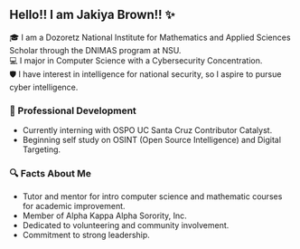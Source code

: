 ## Hello!! I am Jakiya Brown!! ✨

🎓 I am a Dozoretz National Institute for Mathematics and Applied Sciences Scholar through the DNIMAS program at NSU.  
💻 I major in Computer Science with a Cybersecurity Concentration.  
🛡️ I have interest in intelligence for national security, so I aspire to pursue cyber intelligence.  

### 💼 Professional Development  

   -  Currently interning with OSPO UC Santa Cruz Contributor Catalyst.
   -  Beginning self study on OSINT (Open Source Intelligence) and Digital Targeting.

### 🔍 Facts About Me  

   -  Tutor and mentor for intro computer science and mathematic courses for academic improvement.
   -  Member of Alpha Kappa Alpha Sorority, Inc.
   -  Dedicated to volunteering and community involvement.
   -  Commitment to strong leadership.
